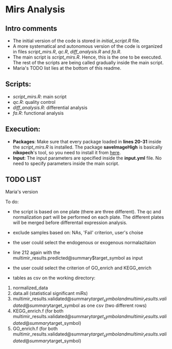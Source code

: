 # Mirs Analysis

## Intro comments
- The initial version of the code is stored in *initial_script.R* file.
- A more systematical and autonomous version of the code is organized in files *script_mirs.R*, *qc.R*, *diff_analysis.R* and *fa.R*.
- The main script is *script_mirs.R*. Hence, this is the one to be executed. The rest of the scripts are being called gradually inside the main script.
- Maria's TODO list lies at the bottom of this readme.

## Scripts:
- *script_mirs.R*: main script
- *qc.R*: quality control
- *diff_analysis.R*: differential analysis
- *fa.R*: functional analysis

## Execution:
- **Packages**: Make sure that every package loaded in **lines 20-31** inside the *script_mirs.R* is installed. The package **saveImageHigh** is basically **nikopech**'s tool, so you need to install it from [here](https://github.com/nikopech/saveImageHigh).
- **Input**: The input parameters are specified inside the **input.yml** file. No need to specify parameters inside the main script.




## TODO LIST


Maria's version

To do:

- the script is based on one plate (there are three different). The qc and normalization part will be performed on each plate. The different plates will be merged before differentail expression analysis.

- exclude samples based on: NAs, 'Fail' criterion, user's choise

- the user could select the endogenous or exogenous normalazitaion

- line 212 again with the multimir_results.predicted@summary$target_symbol as input

- the user could select the criterion of GO_enrich and KEGG_enrich


- tables as csv on the working directory:
1. normalized_data
2. data.all (statistical significant miRs)
3. multimir_results.validated@summary$target_symbol and multimir_results.validated@summary$target_symbol as one csv (two different rows)
4. KEGG_enrich.f (for both multimir_results.validated@summary$target_symbol and multimir_results.validated@summary$target_symbol)
5. GO_enrich.f (for both multimir_results.validated@summary$target_symbol and multimir_results.validated@summary$target_symbol)

